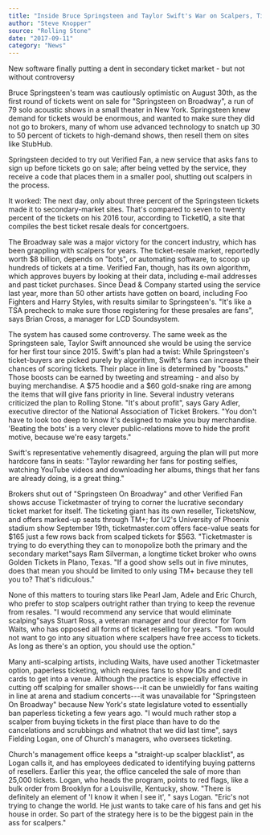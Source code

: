 ```yaml
---
title: "Inside Bruce Springsteen and Taylor Swift's War on Scalpers, Ticket Bots"
author: "Steve Knopper"
source: "Rolling Stone"
date: "2017-09-11"
category: "News"
---
```


New software finally putting a dent in secondary ticket market - but not without controversy

Bruce Springsteen's team was cautiously optimistic on August 30th, as the first round of tickets went on sale for "Springsteen on Broadway", a run of 79 solo acoustic shows in a small theater in New York. Springsteen knew demand for tickets would be enormous, and wanted to make sure they did not go to brokers, many of whom use advanced technology to snatch up 30 to 50 percent of tickets to high-demand shows, then resell them on sites like StubHub.

Springsteen decided to try out Verified Fan, a new service that asks fans to sign up before tickets go on sale; after being vetted by the service, they receive a code that places them in a smaller pool, shutting out scalpers in the process.

It worked: The next day, only about three percent of the Springsteen tickets made it to secondary-market sites. That's compared to seven to twenty percent of the tickets on his 2016 tour, according to TicketIQ, a site that compiles the best ticket resale deals for concertgoers.

The Broadway sale was a major victory for the concert industry, which has been grappling with scalpers for years. The ticket-resale market, reportedly worth $8 billion, depends on "bots", or automating software, to scoop up hundreds of tickets at a time. Verified Fan, though, has its own algorithm, which approves buyers by looking at their data, including e-mail addresses and past ticket purchases. Since Dead & Company started using the service last year, more than 50 other artists have gotten on board, including Foo Fighters and Harry Styles, with results similar to Springsteen's. "It's like a TSA precheck to make sure those registering for these presales are fans", says Brian Cross, a manager for LCD Soundsystem.

The system has caused some controversy. The same week as the Springsteen sale, Taylor Swift announced she would be using the service for her first tour since 2015. Swift's plan had a twist: While Springsteen's ticket-buyers are picked purely by algorithm, Swift's fans can increase their chances of scoring tickets. Their place in line is determined by "boosts." Those boosts can be earned by tweeting and streaming - and also by buying merchandise. A $75 hoodie and a $60 gold-snake ring are among the items that will give fans priority in line. Several industry veterans criticized the plan to Rolling Stone. "It's about profit", says Gary Adler, executive director of the National Association of Ticket Brokers. "You don't have to look too deep to know it's designed to make you buy merchandise. 'Beating the bots' is a very clever public-relations move to hide the profit motive, because we're easy targets."

Swift's representative vehemently disagreed, arguing the plan will put more hardcore fans in seats: "Taylor rewarding her fans for posting selfies, watching YouTube videos and downloading her albums, things that her fans are already doing, is a great thing."

Brokers shut out of "Springsteen On Broadway" and other Verified Fan shows accuse Ticketmaster of trying to corner the lucrative secondary ticket market for itself. The ticketing giant has its own reseller, TicketsNow, and offers marked-up seats through TM+; for U2's University of Phoenix stadium show September 19th, ticketmaster.com offers face-value seats for $165 just a few rows back from scalped tickets for $563. "Ticketmaster is trying to do everything they can to monopolize both the primary and the secondary market"says Ram Silverman, a longtime ticket broker who owns Golden Tickets in Plano, Texas. "If a good show sells out in five minutes, does that mean you should be limited to only using TM+ because they tell you to? That's ridiculous."

None of this matters to touring stars like Pearl Jam, Adele and Eric Church, who prefer to stop scalpers outright rather than trying to keep the revenue from resales. "I would recommend any service that would eliminate scalping"says Stuart Ross, a veteran manager and tour director for Tom Waits, who has opposed all forms of ticket reselling for years. "Tom would not want to go into any situation where scalpers have free access to tickets. As long as there's an option, you should use the option."

Many anti-scalping artists, including Waits, have used another Ticketmaster option, paperless ticketing, which requires fans to show IDs and credit cards to get into a venue. Although the practice is especially effective in cutting off scalping for smaller shows---it can be unwieldly for fans waiting in line at arena and stadium concerts---it was unavailable for "Springsteen On Broadway" because New York's state legislature voted to essentially ban paperless ticketing a few years ago. "I would much rather stop a scalper from buying tickets in the first place than have to do the cancelations and scrubbings and whatnot that we did last time", says Fielding Logan, one of Church's managers, who oversees ticketing.

Church's management office keeps a "straight-up scalper blacklist", as Logan calls it, and has employees dedicated to identifying buying patterns of resellers. Earlier this year, the office canceled the sale of more than 25,000 tickets. Logan, who heads the program, points to red flags, like a bulk order from Brooklyn for a Louisville, Kentucky, show. "There is definitely an element of 'I know it when I see it', " says Logan. "Eric's not trying to change the world. He just wants to take care of his fans and get his house in order. So part of the strategy here is to be the biggest pain in the ass for scalpers."